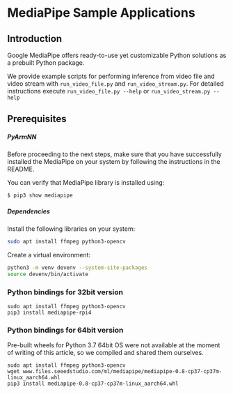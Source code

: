 # MediaPipe Sample Applications

## Introduction
Google MediaPipe offers ready-to-use yet customizable Python solutions as a prebuilt Python package. 

We provide example scripts for performing inference from video file and video stream with `run_video_file.py` and `run_video_stream.py`. For detailed instructions execute ```run_video_file.py --help``` or ```run_video_stream.py --help```

## Prerequisites

##### PyArmNN

Before proceeding to the next steps, make sure that you have successfully installed the MediaPipe on your system by following the instructions in the README.

You can verify that MediaPipe library is installed using:
```bash
$ pip3 show mediapipe
```

##### Dependencies

Install the following libraries on your system:
```bash
sudo apt install ffmpeg python3-opencv
```

Create a virtual environment:
```bash
python3 -m venv devenv --system-site-packages
source devenv/bin/activate
```

### Python bindings for 32bit version

```
sudo apt install ffmpeg python3-opencv
pip3 install mediapipe-rpi4
```

### Python bindings for 64bit version

Pre-built wheels for Python 3.7 64bit OS were not available at the moment of writing of this article, so we compiled and shared them ourselves.

```
sudo apt install ffmpeg python3-opencv
wget www.files.seeedstudio.com/ml/mediapipe/mediapipe-0.8-cp37-cp37m-linux_aarch64.whl
pip3 install mediapipe-0.8-cp37-cp37m-linux_aarch64.whl
```
